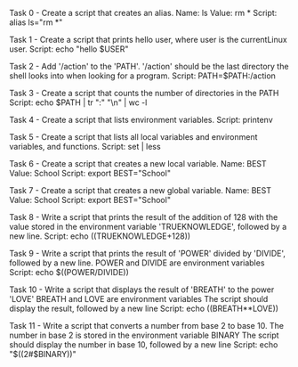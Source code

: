 Task 0 - Create a script that creates an alias.
Name: ls
Value: rm *
Script: alias ls="rm *"

Task 1 - Create a script that prints hello user, where user is the currentLinux user.
Script: echo "hello $USER"

Task 2 - Add '/action' to the 'PATH'. '/action' should be the last directory the shell looks into when looking for a program.
Script: PATH=$PATH:/action

Task 3 - Create a script that counts the number of directories in the PATH
Script: echo $PATH | tr ":" "\n" | wc -l

Task 4 - Create a script that lists environment variables.
Script: printenv

Task 5 - Create a script that lists all local variables and environment variables, and functions.
Script: set | less

Task 6 - Create a script that creates a new local variable.
Name: BEST
Value: School
Script: export BEST="School"

Task 7 - Create a script that creates a new global variable.
Name: BEST
Value: School
Script: export BEST="School"

Task 8 - Write a script that prints the result of the addition of 128 with the value stored in the environment variable 'TRUEKNOWLEDGE', followed by a new line.
Script: echo $(($TRUEKNOWLEDGE+128))

Task 9 - Write a script that prints the result of 'POWER' divided by 'DIVIDE', followed by a new line.
POWER and DIVIDE are environment variables
Script: echo $((POWER/DIVIDE))

Task 10 - Write a script that displays the result of 'BREATH' to the power 'LOVE'
BREATH and LOVE are environment variables
The script should display the result, followed by a new line
Script: echo $(($BREATH**LOVE))

Task 11 - Write a script that converts a number from base 2 to base 10.
The number in base 2 is stored in the environment variable BINARY
The script should display the number in base 10, followed by a new line
Script: echo "$((2#$BINARY))"
